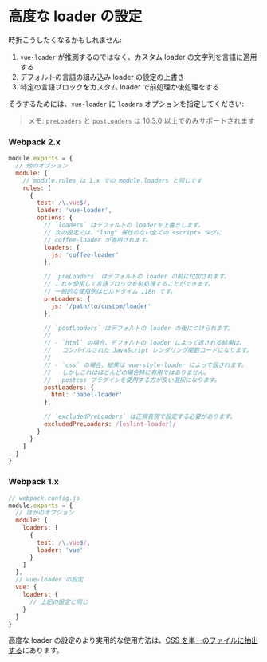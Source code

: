 # 高度な loader の設定

時折こうしたくなるかもしれません:

1. `vue-loader` が推測するのではなく、カスタム loader の文字列を言語に適用する
2. デフォルトの言語の組み込み loader の設定の上書き
3. 特定の言語ブロックをカスタム loader で前処理か後処理をする

そうするためには、`vue-loader` に `loaders` オプションを指定してください:

> メモ: `preLoaders` と `postLoaders` は 10.3.0 以上でのみサポートされます

### Webpack 2.x

``` js
module.exports = {
  // 他のオプション
  module: {
    // module.rules は 1.x での module.loaders と同じです
    rules: [
      {
        test: /\.vue$/,
        loader: 'vue-loader',
        options: {
          // `loaders` はデフォルトの loaderを上書きします。
          // 次の設定では、"lang" 属性のない全ての <script> タグに
          // coffee-loader が適用されます。
          loaders: {
            js: 'coffee-loader'
          },

          // `preLoaders` はデフォルトの loader の前に付加されます。
          // これを使用して言語ブロックを前処理することができます。
          // 一般的な使用例はビルドタイム i18n です。
          preLoaders: {
            js: '/path/to/custom/loader'
          },

          // `postLoaders` はデフォルトの loader の後につけられます。
          //
          // - `html` の場合、デフォルトの loader によって返される結果は、
          //   コンパイルされた JavaScript レンダリング関数コードになります。
          //
          // - `css` の場合、結果は vue-style-loader によって返されます。
          //   しかしこれはほとんどの場合特に有用ではありません。
          //   postcss プラグインを使用する方が良い選択になります。
          postLoaders: {
            html: 'babel-loader'
          },

          // `excludedPreLoaders` は正規表現で設定する必要があります。
          excludedPreLoaders: /(eslint-loader)/
        }
      }
    ]
  }
}
```

### Webpack 1.x

``` js
// webpack.config.js
module.exports = {
  // ほかのオプション
  module: {
    loaders: [
      {
        test: /\.vue$/,
        loader: 'vue'
      }
    ]
  },
  // vue-loader の設定
  vue: {
    loaders: {
      // 上記の設定と同じ
    }
  }
}
```

高度な loader の設定のより実用的な使用方法は、[CSS を単一のファイルに抽出する](./expression-css.md)にあります。
